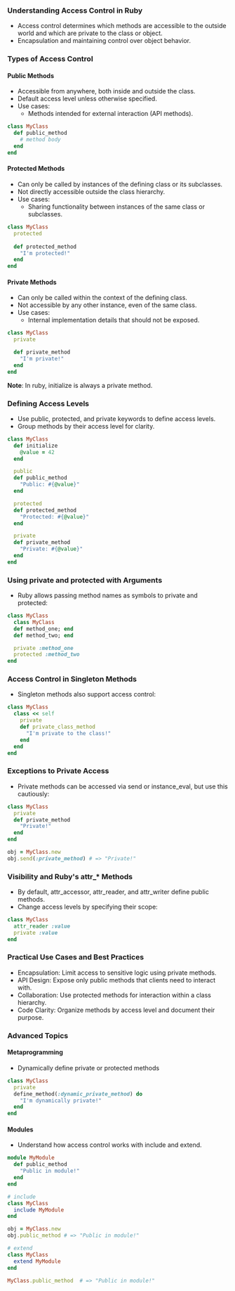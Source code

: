 ### Understanding Access Control in Ruby
- Access control determines which methods are accessible to the outside world and which are private to the class or object.
- Encapsulation and maintaining control over object behavior.

### Types of Access Control
#### Public Methods
- Accessible from anywhere, both inside and outside the class.
- Default access level unless otherwise specified.
- Use cases:
  - Methods intended for external interaction (API methods).
```ruby
class MyClass
  def public_method
    # method body
  end
end
```

#### Protected Methods
- Can only be called by instances of the defining class or its subclasses.
- Not directly accessible outside the class hierarchy.
- Use cases:
  - Sharing functionality between instances of the same class or subclasses.
```ruby
class MyClass
  protected
    
  def protected_method
    "I'm protected!"
  end
end
```

#### Private Methods
- Can only be called within the context of the defining class.
- Not accessible by any other instance, even of the same class.
- Use cases:
  - Internal implementation details that should not be exposed.
```ruby
class MyClass
  private

  def private_method
    "I'm private!"
  end
end
```

**Note**: In ruby, initialize is always a private method.

### Defining Access Levels
- Use public, protected, and private keywords to define access levels.
- Group methods by their access level for clarity.
```ruby
class MyClass
  def initialize
    @value = 42
  end

  public
  def public_method
    "Public: #{@value}"
  end

  protected
  def protected_method
    "Protected: #{@value}"
  end

  private
  def private_method
    "Private: #{@value}"
  end
end
```

### Using private and protected with Arguments
- Ruby allows passing method names as symbols to private and protected:
```ruby
class MyClass
  class MyClass
  def method_one; end
  def method_two; end

  private :method_one
  protected :method_two
end
```

### Access Control in Singleton Methods
- Singleton methods also support access control:
```ruby
class MyClass
  class << self
    private
    def private_class_method
      "I'm private to the class!"
    end
  end
end
```

### Exceptions to Private Access
- Private methods can be accessed via send or instance_eval, but use this cautiously:
```ruby
class MyClass
  private
  def private_method
    "Private!"
  end
end

obj = MyClass.new
obj.send(:private_method) # => "Private!"

```

### Visibility and Ruby's attr_* Methods
- By default, attr_accessor, attr_reader, and attr_writer define public methods.
- Change access levels by specifying their scope:
```ruby
class MyClass
  attr_reader :value
  private :value
end
```

### Practical Use Cases and Best Practices
- Encapsulation: Limit access to sensitive logic using private methods.
- API Design: Expose only public methods that clients need to interact with.
- Collaboration: Use protected methods for interaction within a class hierarchy.
- Code Clarity: Organize methods by access level and document their purpose.

### Advanced Topics
#### Metaprogramming
- Dynamically define private or protected methods
```ruby
class MyClass
  private
  define_method(:dynamic_private_method) do
    "I'm dynamically private!"
  end
end
```

#### Modules
- Understand how access control works with include and extend.
```ruby
module MyModule
  def public_method
    "Public in module!"
  end
end

# include
class MyClass
  include MyModule
end

obj = MyClass.new
obj.public_method # => "Public in module!"

# extend
class MyClass
  extend MyModule
end

MyClass.public_method  # => "Public in module!"
```
